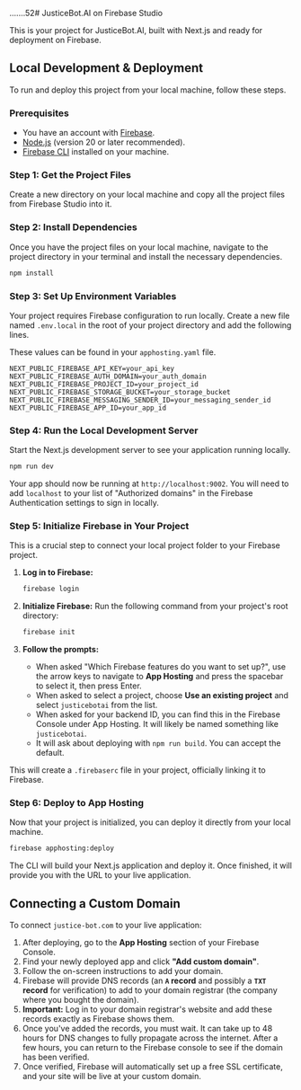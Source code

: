 .......52# JusticeBot.AI on Firebase Studio

This is your project for JusticeBot.AI, built with Next.js and ready for deployment on Firebase.

## Local Development & Deployment

To run and deploy this project from your local machine, follow these steps.

### Prerequisites

*   You have an account with [Firebase](https://firebase.google.com/).
*   [Node.js](https://nodejs.org/) (version 20 or later recommended).
*   [Firebase CLI](https://firebase.google.com/docs/cli#install-cli-npm) installed on your machine.

### Step 1: Get the Project Files

Create a new directory on your local machine and copy all the project files from Firebase Studio into it.

### Step 2: Install Dependencies

Once you have the project files on your local machine, navigate to the project directory in your terminal and install the necessary dependencies.

```bash
npm install
```

### Step 3: Set Up Environment Variables

Your project requires Firebase configuration to run locally. Create a new file named `.env.local` in the root of your project directory and add the following lines.

These values can be found in your `apphosting.yaml` file.

```
NEXT_PUBLIC_FIREBASE_API_KEY=your_api_key
NEXT_PUBLIC_FIREBASE_AUTH_DOMAIN=your_auth_domain
NEXT_PUBLIC_FIREBASE_PROJECT_ID=your_project_id
NEXT_PUBLIC_FIREBASE_STORAGE_BUCKET=your_storage_bucket
NEXT_PUBLIC_FIREBASE_MESSAGING_SENDER_ID=your_messaging_sender_id
NEXT_PUBLIC_FIREBASE_APP_ID=your_app_id
```

### Step 4: Run the Local Development Server

Start the Next.js development server to see your application running locally.

```bash
npm run dev
```

Your app should now be running at `http://localhost:9002`. You will need to add `localhost` to your list of "Authorized domains" in the Firebase Authentication settings to sign in locally.

### Step 5: Initialize Firebase in Your Project

This is a crucial step to connect your local project folder to your Firebase project.

1.  **Log in to Firebase:**
    ```bash
    firebase login
    ```

2.  **Initialize Firebase:**
    Run the following command from your project's root directory:
    ```bash
    firebase init
    ```

3.  **Follow the prompts:**
    *   When asked "Which Firebase features do you want to set up?", use the arrow keys to navigate to **App Hosting** and press the spacebar to select it, then press Enter.
    *   When asked to select a project, choose **Use an existing project** and select `justicebotai` from the list.
    *   When asked for your backend ID, you can find this in the Firebase Console under App Hosting. It will likely be named something like `justicebotai`.
    *   It will ask about deploying with `npm run build`. You can accept the default.

This will create a `.firebaserc` file in your project, officially linking it to Firebase.

### Step 6: Deploy to App Hosting

Now that your project is initialized, you can deploy it directly from your local machine.

```bash
firebase apphosting:deploy
```

The CLI will build your Next.js application and deploy it. Once finished, it will provide you with the URL to your live application.

## Connecting a Custom Domain

To connect `justice-bot.com` to your live application:

1.  After deploying, go to the **App Hosting** section of your Firebase Console.
2.  Find your newly deployed app and click **"Add custom domain"**.
3.  Follow the on-screen instructions to add your domain.
4.  Firebase will provide DNS records (an **`A` record** and possibly a **`TXT` record** for verification) to add to your domain registrar (the company where you bought the domain).
5.  **Important:** Log in to your domain registrar's website and add these records exactly as Firebase shows them.
6.  Once you've added the records, you must wait. It can take up to 48 hours for DNS changes to fully propagate across the internet. After a few hours, you can return to the Firebase console to see if the domain has been verified.
7.  Once verified, Firebase will automatically set up a free SSL certificate, and your site will be live at your custom domain.
